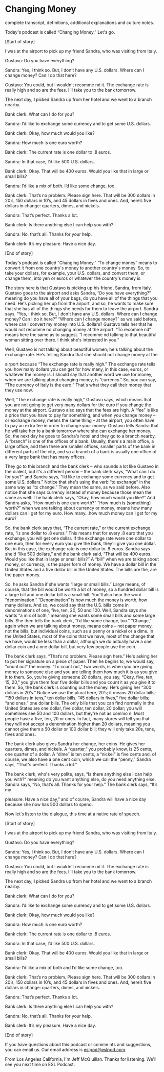 # Changing Money

complete transcript, definitions, additional explanations and culture notes.

Today's podcast is called “Changing Money.”  Let's go.

[Start of story]

I was at the airport to pick up my friend Sandra, who was visiting from Italy.

Gustavo:  Do you have everything?

Sandra:  Yes, I think so.  But, I don’t have any U.S. dollars.  Where can I change money?   Can I do that here?

Gustavo:  You could, but I wouldn’t recomme nd it.  The exchange rate is really high and so are the fees.  I’ll take you to the bank tomorrow.

The next day, I picked Sandra up from her hotel and we went to a branch nearby.

Bank clerk:  What can I do for you?

Sandra:  I’d like to exchange some currency and to get some U.S. dollars.

Bank clerk:  Okay, how much would you like?

Sandra:  How much is one euro worth?

Bank clerk:  The current rate is one dollar to .8 euros.

Sandra:  In that case, I’d like 500 U.S. dollars.

 Bank clerk:  Okay.  That will be 400 euros.  Would you like that in large or small bills?

Sandra:  I’d like a mix of both. I’d like some change, too.

Bank clerk:  That’s no problem.  Please sign here.  That will be 300 dollars in 20’s, 150 dollars in 10’s, and 45 dollars in fives and ones.  And, here’s five dollars in change: quarters, dimes, and nickels.

Sandra:  That’s perfect.  Thanks a lot.

Bank clerk:  Is there anything else I can help you with?

Sandra:  No, that’s all.  Thanks for your help.

Bank clerk:  It’s my pleasure.  Have a nice day.

[End of story]

Today's podcast is called “Changing Money.”  “To change money” means to convert it from one country's money to another country's money.  So, to take your dollars, for example, your U.S. dollars, and convert them, or change them, into yen or euros or whatever the country's money is.

The story here is that Gustavo is picking up his friend, Sandra, from Italy. Gustavo goes to the airport and asks Sandra, “Do you have everything?” meaning do you have all of your bags, do you have all of the things that you need.  He's picking her up from the airport, and so, he wants to make sure that she has all of the things she needs for them to leave the airport.  Sandra says, “Yes, I think so.  But, I don't have any U.S. dollars.  Where can I change money? Can I do it here?”  “Where can I change money?” as we said before, where can I convert my money into U.S. dollars?  Gustavo tells her that he would not recomme nd changing money at the airport.  “To recomme nd” means here the same as to suggest.  “I recomme nd talking to that beautiful woman sitting over there.  I think she's interested in you.”

Well, Gustavo is not talking about beautiful women; he's talking about the exchange rate.  He's telling Sandra that she should not change money at the

 airport because “The exchange rate is really high.”  The exchange rate tells you how many dollars you can get for how many, in this case, euros, or whatever the money is.  I should say that another word we use for money, when we are talking about changing money, is “currency.”  So, you can say, “The currency of Italy is the euro.”  That's what they call their money that they use now.

Well, “The exchange rate is really high,” Gustavo says, which means that you are not going to get very many dollars for the euro if you change the money at the airport.  Gustavo also says that the fees are high.  A “fee” is like a price that you have to pay for something, and when you change money – or exchange money, means the same thing – at the airport, you often have to pay an extra fee in order to change your money.  Gustavo tells Sandra that he will take her to a bank tomorrow where she can exchange her money.  So, the next day he goes to Sandra's hotel and they go to a branch nearby.  A “branch” is one of the offices of a bank.  Usually, there's a main office, a large office, and then there are smaller offices, smaller parts of the bank in different parts of the city, and so a branch of a bank is usually one office of a very large bank that has many offices.

They go to this branch and the bank clerk – who sounds a lot like Gustavo in the dialect, but it's a different person – the bank clerk says, “What can I do for you?” and Sandra says, “I’d like to exchange some currency and to get some U.S. dollars.”  Notice that she's using the verb “to exchange” in the same way as “to change.”  They mean the same, as we said before.  Also notice that she says currency instead of money because those mean the same as well.  The bank clerk says, “Okay, how much would you like?” And Sandra asks, “How much is one euro worth?”  “How much is (something) worth?” when we are talking about currency or money, means how many dollars can I get for my euro.  How many…how much money can I get for my euro?

So, the bank clerk says that, “The current rate,” or the current exchange rate, “is one dollar to .8 euros.”  This means that for every .8 euro that you exchange, you will get one dollar.  If the exchange rate were one dollar to one euro, then for every euro you give the bank, they'll give you one dollar.  But in this case, the exchange rate is one dollar to .8 euros.  Sandra says she'd “like 500 dollars,” and the bank clerk said, “That will be 400 euros.  Would you like that in large or small bills?”  A “bill” when we are talking about money, or currency, is the paper form of money.  We have a dollar bill in the United States and a five dollar bill in the United States.  The bills are the, are the paper money.

 So, he asks Sandra if she wants “large or small bills.”  Large means, of course, that the bill would be worth a lot of money, so a hundred dollar bill is a large bill and one dollar bill is a small bill.  You'll also hear the word “denomination.” “Denomination” is how much the money is worth, how many dollars.  And so, we could say that the U.S. bills come in denominations of one, five, ten, 20, 50 and 100.  Well, Sandra says she wants “a mix of both,” meaning she wants some small bills and some large bills.  She then tells the bank clerk, “I’d like some change, too.”  “Change,” again when we are talking about money, means coins – not paper money, not the bills, but individual coins, such as a penny or a nickel or a dime.  In the United States, most of the coins that we have, most of the change that we have, would be less than a dollar, although we do actually have a one dollar coin and a one dollar bill, but very few people use the coin.

The bank clerk says, “That’s no problem.  Please sign here.”  He's asking her to put her signature on a piece of paper.  Then he begins to, we would say, “count out” the money.  “To count out,” two words, is when you are giving money to someone else and you are telling them how much it is as you give it to them.  So, you're giving someone 20 dollars, you say, “Okay, five, ten, 15, 20,” you give them four five dollar bills and you count it as you give it to them.  So, the bank clerk is counting out the money.  He's giving her “300 dollars in 20’s.” Notice we use the plural here, 20’s; it means 20 dollar bills; “150 dollars in tens,” ten dollar bills; “45 dollars in fives,” five dollar bills; “and ones,” one dollar bills.  The only bills that you can find normally in the United States are one dollar, five dollar, ten dollar, 20 dollar; you will sometimes see 50 and 100 dollars, but they're not as commo n.  Most people have a five, ten, 20 or ones.  In fact, many stores will tell you that they will not accept a denomination higher than 20 dollars, meaning you cannot give them a 50 dollar or 100 dollar bill; they will only take 20s, tens, fives and ones.

The bank clerk also gives Sandra her change, her coins.  He gives her quarters, dimes, and nickels.  A “quarter,” you probably know, is 25 cents, one quarter of a dollar.  A “dime” is ten cents, a “nickel” is five cents and, of course, we also have a one cent coin, which we call the “penny,”  Sandra says, “That's perfect.  Thanks a lot.”

The bank clerk, who's very polite, says, “Is there anything else I can help you with?” meaning do you want anything else, do you need anything else.  Sandra says, “No, that’s all.  Thanks for your help.”  The bank clerk says, “It’s my

 pleasure.  Have a nice day,” and of course, Sandra will have a nice day because she now has 500 dollars to spend.

Now let's listen to the dialogue, this time at a native rate of speech.

[Start of story]

I was at the airport to pick up my friend Sandra, who was visiting from Italy.

Gustavo:  Do you have everything?

Sandra:  Yes, I think so.  But, I don’t have any U.S. dollars.  Where can I change money?   Can I do that here?

Gustavo:  You could, but I wouldn’t recomme nd it.  The exchange rate is really high and so are the fees.  I’ll take you to the bank tomorrow.

The next day, I picked Sandra up from her hotel and we went to a branch nearby.

Bank clerk:  What can I do for you?

Sandra:  I’d like to exchange some currency and to get some U.S. dollars.

Bank clerk:  Okay, how much would you like?

Sandra:  How much is one euro worth?

Bank clerk:  The current rate is one dollar to .8 euros.

Sandra:  In that case, I’d like 500 U.S. dollars.

Bank clerk:  Okay.  That will be 400 euros.  Would you like that in large or small bills?

Sandra:  I’d like a mix of both and I’d like some change, too.

Bank clerk:  That’s no problem.  Please sign here.  That will be 300 dollars in 20’s, 150 dollars in 10’s, and 45 dollars in fives and ones.  And, here’s five dollars in change: quarters, dimes, and nickels.

 Sandra:  That’s perfect.  Thanks a lot.

Bank clerk:  Is there anything else I can help you with?

Sandra:  No, that’s all.  Thanks for your help.

Bank clerk:  It’s my pleasure.  Have a nice day.

[End of story]

  If you have questions about this podcast or comme nts and suggestions, you can email us.  Our email address is eslpod@eslpod.com.

From Los Angeles California, I'm Jeff McQ uillan.  Thanks for listening.  We'll see you next time on ESL Podcast.




